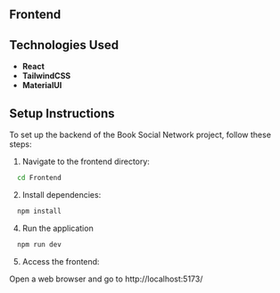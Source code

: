 ## Frontend

## Technologies Used

- **React**
- **TailwindCSS**
- **MaterialUI**

## Setup Instructions

To set up the backend of the Book Social Network project, follow these steps:

1. Navigate to the frontend directory:

```bash
  cd Frontend
```

2. Install dependencies:

```bash
  npm install
```

4. Run the application

```bash
  npm run dev
```

5. Access the frontend:

Open a web browser and go to http://localhost:5173/
